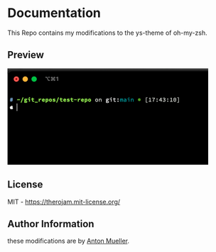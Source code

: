 # Documentation

This Repo contains my modifications to the ys-theme of oh-my-zsh.

## Preview

![vertepomes w/ oh-my-zsh](terminalpreview.png)

## License

MIT - https://therojam.mit-license.org/

## Author Information

these modifications are by [Anton Mueller](mailto:github@therojam.tech).
